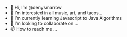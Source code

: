 - 👋 Hi, I’m @denysmarrow
- 👀 I’m interested in all music, art, and tacos...
- 🌱 I’m currently learning Javascript to Java Algorithms
- 💞️ I’m looking to collaborate on ...
- 📫 How to reach me ...

<!---
denysmarrow/denysmarrow is a ✨ special ✨ repository because its `README.md` (this file) appears on your GitHub profile.
You can click the Preview link to take a look at your changes.
--->
